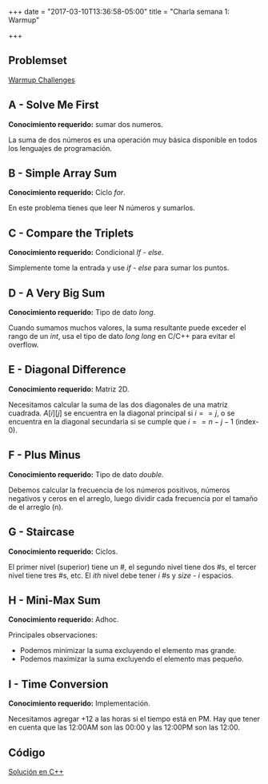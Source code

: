 +++
date = "2017-03-10T13:36:58-05:00"
title = "Charla semana 1: Warmup"

+++

## Problemset
[Warmup Challenges](https://www.hackerrank.com/domains/algorithms/warmup)

## A - Solve Me First

**Conocimiento requerido:** sumar dos numeros.

La suma de dos números es una operación muy básica disponible en todos los lenguajes de programación.

## B - Simple Array Sum

**Conocimiento requerido:** Ciclo *for*.

En este problema tienes que leer N números y sumarlos.


## C - Compare the Triplets

**Conocimiento requerido:** Condicional *If - else*.

Simplemente tome la entrada y use *if - else* para sumar los puntos.

## D - A Very Big Sum

**Conocimiento requerido:** Tipo de dato *long*.

Cuando sumamos muchos valores, la suma resultante puede exceder el rango de un *int*, usa el tipo de dato *long long* en C/C++ para evitar el overflow.

## E - Diagonal Difference
**Conocimiento requerido:** Matriz 2D.

Necesitamos calcular la suma de las dos diagonales de una matriz cuadrada.
$A[i][j]$ se encuentra en la diagonal principal si $i == j$, o se encuentra en la diagonal secundaria si se cumple que $i == n - j - 1$ (index-0).

## F - Plus Minus

**Conocimiento requerido:** Tipo de dato *double*.

Debemos calcular la frecuencia de los números positivos, números negativos y ceros en el arreglo, luego dividir cada frecuencia por el tamaño de el arreglo (n).

## G - Staircase

**Conocimiento requerido:** Ciclos.

El primer nivel (superior) tiene un #, el segundo nivel tiene dos #s, el tercer nivel tiene tres #s, etc. El *ith* nivel debe tener *i* #s y *size - i* espacios.

## H - Mini-Max Sum

**Conocimiento requerido:** Adhoc.

Principales observaciones:
- Podemos minimizar la suma excluyendo el elemento mas grande.
- Podemos maximizar la suma excluyendo el elemento mas pequeño.

## I - Time Conversion

**Conocimiento requerido:** Implementación.

Necesitamos agregar +12 a las horas si el tiempo está en PM. Hay que tener en cuenta que las 12:00AM son las 00:00 y las 12:00PM son las 12:00.

## Código
[Solución en C++](https://github.com/Yefri97/Competitive-Programming/tree/master/In-Silico/Semana%201)
